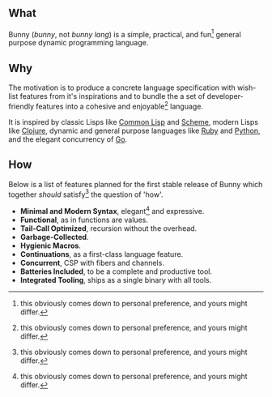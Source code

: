 ## What

Bunny (_bunny_, not _bunny lang_) is a simple, practical, and fun[^1] general purpose dynamic programming language.

## Why

The motivation is to produce a concrete language specification with wish-list features from it's inspirations and to bundle the a set of developer-friendly features into a cohesive and enjoyable[^1] language.

It is inspired by classic Lisps like [Common Lisp](https://common-lisp.net/) and [Scheme](https://schemers.org/), modern Lisps like [Clojure](https://clojure.org/), dynamic and general purpose languages like [Ruby](https://www.ruby-lang.org/en/) and [Python](https://www.python.org/), and the elegant concurrency of [Go](https://golang.org/).

## How

Below is a list of features planned for the first stable release of Bunny which together _should_ satisfy[^1] the question of 'how'.

- **Minimal and Modern Syntax**, elegant[^1] and expressive.
- **Functional**, as in functions are values.
- **Tail-Call Optimized**, recursion without the overhead.
- **Garbage-Collected**.
- **Hygienic Macros**.
- **Continuations**, as a first-class language feature.
- **Concurrent**, CSP with fibers and channels.
- **Batteries Included**, to be a complete and productive tool.
- **Integrated Tooling**, ships as a single binary with all tools.

[^1]: this obviously comes down to personal preference, and yours might differ.
